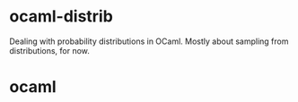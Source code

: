 ocaml-distrib
=============

Dealing with probability distributions in OCaml.
Mostly about sampling from distributions, for now.
# ocaml
